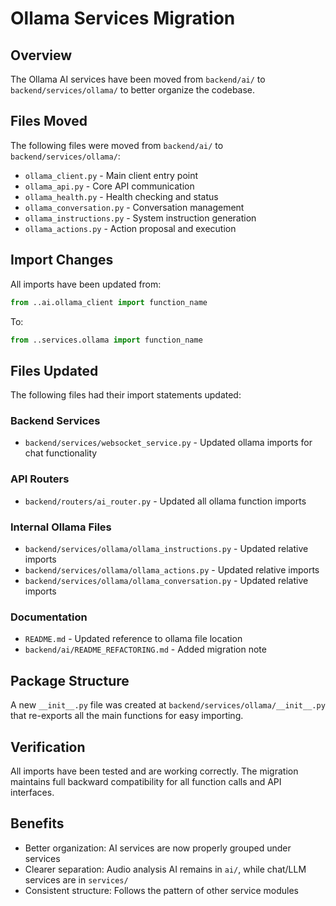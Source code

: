 # Ollama Services Migration

## Overview
The Ollama AI services have been moved from `backend/ai/` to `backend/services/ollama/` to better organize the codebase.

## Files Moved
The following files were moved from `backend/ai/` to `backend/services/ollama/`:

- `ollama_client.py` - Main client entry point
- `ollama_api.py` - Core API communication
- `ollama_health.py` - Health checking and status
- `ollama_conversation.py` - Conversation management
- `ollama_instructions.py` - System instruction generation
- `ollama_actions.py` - Action proposal and execution

## Import Changes
All imports have been updated from:
```python
from ..ai.ollama_client import function_name
```

To:
```python
from ..services.ollama import function_name
```

## Files Updated
The following files had their import statements updated:

### Backend Services
- `backend/services/websocket_service.py` - Updated ollama imports for chat functionality

### API Routers  
- `backend/routers/ai_router.py` - Updated all ollama function imports

### Internal Ollama Files
- `backend/services/ollama/ollama_instructions.py` - Updated relative imports
- `backend/services/ollama/ollama_actions.py` - Updated relative imports  
- `backend/services/ollama/ollama_conversation.py` - Updated relative imports

### Documentation
- `README.md` - Updated reference to ollama file location
- `backend/ai/README_REFACTORING.md` - Added migration note

## Package Structure
A new `__init__.py` file was created at `backend/services/ollama/__init__.py` that re-exports all the main functions for easy importing.

## Verification
All imports have been tested and are working correctly. The migration maintains full backward compatibility for all function calls and API interfaces.

## Benefits
- Better organization: AI services are now properly grouped under services
- Clearer separation: Audio analysis AI remains in `ai/`, while chat/LLM services are in `services/`
- Consistent structure: Follows the pattern of other service modules
